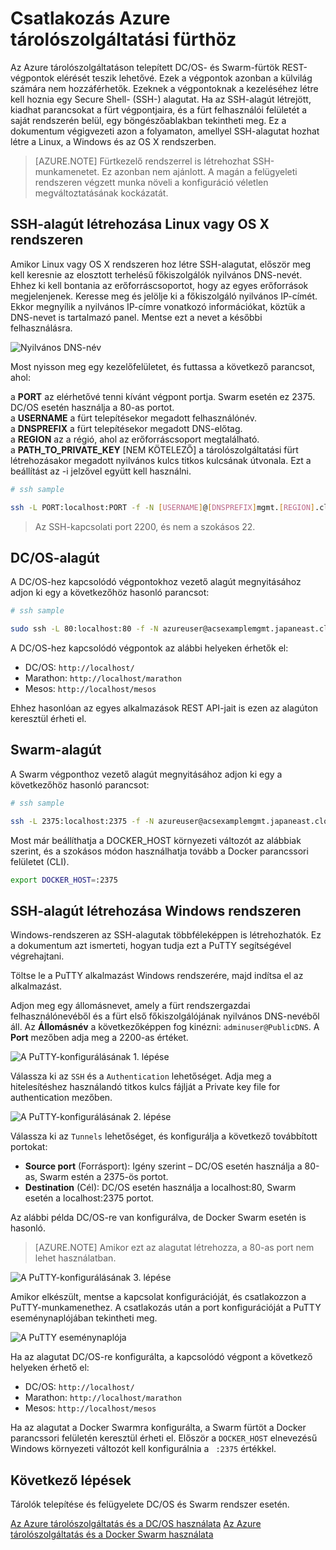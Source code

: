 <properties
   pageTitle="Csatlakozás Azure tárolószolgáltatási fürthöz | Microsoft Azure"
   description="Csatlakozás Azure tárolószolgáltatási fürthöz SSH-alagút segítségével"
   services="container-service"
   documentationCenter=""
   authors="rgardler"
   manager="timlt"
   editor=""
   tags="acs, azure-container-service"
   keywords="Docker, Containers, Micro-services, DC/OS, Azure"/>

<tags
   ms.service="container-service"
   ms.devlang="na"
   ms.topic="get-started-article"
   ms.tgt_pltfrm="na"
   ms.workload="na"
   ms.date="04/12/2016"
   ms.author="rogardle"/>


# Csatlakozás Azure tárolószolgáltatási fürthöz

Az Azure tárolószolgáltatáson telepített DC/OS- és Swarm-fürtök REST-végpontok elérését teszik lehetővé. Ezek a végpontok azonban a külvilág számára nem hozzáférhetők. Ezeknek a végpontoknak a kezeléséhez létre kell hoznia egy Secure Shell- (SSH-) alagutat. Ha az SSH-alagút létrejött, kiadhat parancsokat a fürt végpontjaira, és a fürt felhasználói felületét a saját rendszerén belül, egy böngészőablakban tekintheti meg. Ez a dokumentum végigvezeti azon a folyamaton, amellyel SSH-alagutat hozhat létre a Linux, a Windows és az OS X rendszerben.

>[AZURE.NOTE] Fürtkezelő rendszerrel is létrehozhat SSH-munkamenetet. Ez azonban nem ajánlott. A magán a felügyeleti rendszeren végzett munka növeli a konfiguráció véletlen megváltoztatásának kockázatát.   

## SSH-alagút létrehozása Linux vagy OS X rendszeren

Amikor Linux vagy OS X rendszeren hoz létre SSH-alagutat, először meg kell keresnie az elosztott terhelésű főkiszolgálók nyilvános DNS-nevét. Ehhez ki kell bontania az erőforráscsoportot, hogy az egyes erőforrások megjelenjenek. Keresse meg és jelölje ki a főkiszolgáló nyilvános IP-címét. Ekkor megnyílik a nyilvános IP-címre vonatkozó információkat, köztük a DNS-nevet is tartalmazó panel. Mentse ezt a nevet a későbbi felhasználásra. <br />


![Nyilvános DNS-név](media/pubdns.png)

Most nyisson meg egy kezelőfelületet, és futtassa a következő parancsot, ahol:

a **PORT** az elérhetővé tenni kívánt végpont portja. Swarm esetén ez 2375. DC/OS esetén használja a 80-as portot.  
a **USERNAME** a fürt telepítésekor megadott felhasználónév.  
a **DNSPREFIX** a fürt telepítésekor megadott DNS-előtag.  
a **REGION** az a régió, ahol az erőforráscsoport megtalálható.  
a **PATH_TO_PRIVATE_KEY** [NEM KÖTELEZŐ] a tárolószolgáltatási fürt létrehozásakor megadott nyilvános kulcs titkos kulcsának útvonala. Ezt a beállítást az -i jelzővel együtt kell használni.

```bash
# ssh sample

ssh -L PORT:localhost:PORT -f -N [USERNAME]@[DNSPREFIX]mgmt.[REGION].cloudapp.azure.com -p 2200
```
> Az SSH-kapcsolati port 2200, és nem a szokásos 22.

## DC/OS-alagút

A DC/OS-hez kapcsolódó végpontokhoz vezető alagút megnyitásához adjon ki egy a következőhöz hasonló parancsot:

```bash
# ssh sample

sudo ssh -L 80:localhost:80 -f -N azureuser@acsexamplemgmt.japaneast.cloudapp.azure.com -p 2200
```

A DC/OS-hez kapcsolódó végpontok az alábbi helyeken érhetők el:

- DC/OS: `http://localhost/`
- Marathon: `http://localhost/marathon`
- Mesos: `http://localhost/mesos`

Ehhez hasonlóan az egyes alkalmazások REST API-jait is ezen az alagúton keresztül érheti el.

## Swarm-alagút

A Swarm végponthoz vezető alagút megnyitásához adjon ki egy a következőhöz hasonló parancsot:

```bash
# ssh sample

ssh -L 2375:localhost:2375 -f -N azureuser@acsexamplemgmt.japaneast.cloudapp.azure.com -p 2200
```

Most már beállíthatja a DOCKER_HOST környezeti változót az alábbiak szerint, és a szokásos módon használhatja tovább a Docker parancssori felületet (CLI).

```bash
export DOCKER_HOST=:2375
```

## SSH-alagút létrehozása Windows rendszeren

Windows-rendszeren az SSH-alagutak többféleképpen is létrehozhatók. Ez a dokumentum azt ismerteti, hogyan tudja ezt a PuTTY segítségével végrehajtani.

Töltse le a PuTTY alkalmazást Windows rendszerére, majd indítsa el az alkalmazást.

Adjon meg egy állomásnevet, amely a fürt rendszergazdai felhasználónevéből és a fürt első főkiszolgálójának nyilvános DNS-nevéből áll. Az **Állomásnév** a következőképpen fog kinézni: `adminuser@PublicDNS`. A **Port** mezőben adja meg a 2200-as értéket.

![A PuTTY-konfigurálásának 1. lépése](media/putty1.png)

Válassza ki az `SSH` és a `Authentication` lehetőséget. Adja meg a hitelesítéshez használandó titkos kulcs fájlját a Private key file for authentication mezőben.

![A PuTTY-konfigurálásának 2. lépése](media/putty2.png)

Válassza ki az `Tunnels` lehetőséget, és konfigurálja a következő továbbított portokat:
- **Source port** (Forrásport): Igény szerint – DC/OS esetén használja a 80-as, Swarm estén a 2375-ös portot.
- **Destination** (Cél): DC/OS esetén használja a localhost:80, Swarm esetén a localhost:2375 portot.

Az alábbi példa DC/OS-re van konfigurálva, de Docker Swarm esetén is hasonló.

>[AZURE.NOTE] Amikor ezt az alagutat létrehozza, a 80-as port nem lehet használatban.

![A PuTTY-konfigurálásának 3. lépése](media/putty3.png)

Amikor elkészült, mentse a kapcsolat konfigurációját, és csatlakozzon a PuTTY-munkamenethez. A csatlakozás után a port konfigurációját a PuTTY eseménynaplójában tekintheti meg.

![A PuTTY eseménynaplója](media/putty4.png)

Ha az alagutat DC/OS-re konfigurálta, a kapcsolódó végpont a következő helyeken érhető el:

- DC/OS: `http://localhost/`
- Marathon: `http://localhost/marathon`
- Mesos: `http://localhost/mesos`

Ha az alagutat a Docker Swarmra konfigurálta, a Swarm fürtöt a Docker parancssori felületén keresztül érheti el. Először a `DOCKER_HOST` elnevezésű Windows környezeti változót kell konfigurálnia a ` :2375` értékkel.

## Következő lépések

Tárolók telepítése és felügyelete DC/OS és Swarm rendszer esetén.

[Az Azure tárolószolgáltatás és a DC/OS használata](container-service-mesos-marathon-rest.md)
[Az Azure tárolószolgáltatás és a Docker Swarm használata](container-service-docker-swarm.md)



<!--HONumber=Jun16_HO2--->


